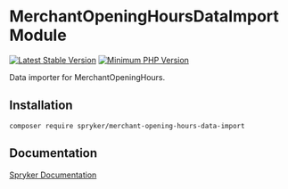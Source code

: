 # MerchantOpeningHoursDataImport Module
[![Latest Stable Version](https://poser.pugx.org/spryker/merchant-opening-hours-data-import/v/stable.svg)](https://packagist.org/packages/spryker/merchant-opening-hours-data-import)
[![Minimum PHP Version](https://img.shields.io/badge/php-%3E%3D%208.2-8892BF.svg)](https://php.net/)

Data importer for MerchantOpeningHours.

## Installation

```
composer require spryker/merchant-opening-hours-data-import
```

## Documentation

[Spryker Documentation](https://docs.spryker.com)
